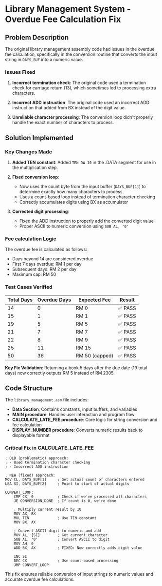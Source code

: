 # Library Management System - Overdue Fee Calculation Fix

## Problem Description

The original library management assembly code had issues in the overdue fee calculation, specifically in the conversion routine that converts the input string in `DAYS_BUF` into a numeric value.

### Issues Fixed

1. **Incorrect termination check**: The original code used a termination check for carriage return (13), which sometimes led to processing extra characters.

2. **Incorrect ADD instruction**: The original code used an incorrect ADD instruction that added from BX instead of the digit value.

3. **Unreliable character processing**: The conversion loop didn't properly handle the exact number of characters to process.

## Solution Implemented

### Key Changes Made

1. **Added TEN constant**: Added `TEN DW 10` in the .DATA segment for use in the multiplication step.

2. **Fixed conversion loop**: 
   - Now uses the count byte from the input buffer (`DAYS_BUF[1]`) to determine exactly how many characters to process
   - Uses a count-based loop instead of termination character checking
   - Correctly accumulates digits using BX as accumulator

3. **Corrected digit processing**:
   - Fixed the ADD instruction to properly add the converted digit value
   - Proper ASCII to numeric conversion using `SUB AL, '0'`

### Fee calculation Logic

The overdue fee is calculated as follows:
- Days beyond 14 are considered overdue
- First 7 days overdue: RM 1 per day
- Subsequent days: RM 2 per day  
- Maximum cap: RM 50

### Test Cases Verified

| Total Days | Overdue Days | Expected Fee | Result |
|------------|--------------|--------------|---------|
| 14 | 0 | RM 0 | ✅ PASS |
| 15 | 1 | RM 1 | ✅ PASS |
| 19 | 5 | RM 5 | ✅ PASS |
| 21 | 7 | RM 7 | ✅ PASS |
| 22 | 8 | RM 9 | ✅ PASS |
| 25 | 11 | RM 15 | ✅ PASS |
| 50 | 36 | RM 50 (capped) | ✅ PASS |

**Key Fix Validation**: Returning a book 5 days after the due date (19 total days) now correctly outputs RM 5 instead of RM 2305.

## Code Structure

The `library_management.asm` file includes:

- **Data Section**: Contains constants, input buffers, and variables
- **MAIN procedure**: Handles user interaction and program flow  
- **CALCULATE_LATE_FEE procedure**: Core logic for string conversion and fee calculation
- **DISPLAY_NUMBER procedure**: Converts numeric results back to displayable format

### Critical Fix in CALCULATE_LATE_FEE

```assembly
; OLD (problematic) approach:
; - Used termination character checking
; - Incorrect ADD instruction

; NEW (fixed) approach:
MOV CL, DAYS_BUF[1]     ; Get actual count of characters entered
LEA SI, DAYS_BUF[2]     ; Point to start of actual digits

CONVERT_LOOP:
    CMP CX, 0           ; Check if we've processed all characters
    JE CONVERSION_DONE  ; If count is 0, we're done
    
    ; Multiply current result by 10
    MOV AX, BX
    MUL TEN             ; Use TEN constant
    MOV BX, AX
    
    ; Convert ASCII digit to numeric and add
    MOV AL, [SI]        ; Get current character
    SUB AL, '0'         ; Convert ASCII to digit
    MOV AH, 0
    ADD BX, AX          ; FIXED: Now correctly adds digit value
    
    INC SI
    DEC CX              ; Use count-based processing
    JMP CONVERT_LOOP
```

This fix ensures reliable conversion of input strings to numeric values and accurate overdue fee calculations.